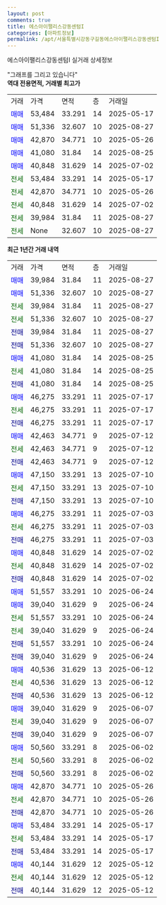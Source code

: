 ```yaml
---
layout: post
comments: true
title: 에스아이팰리스강동센텀I
categories: [아파트정보]
permalink: /apt/서울특별시강동구길동에스아이팰리스강동센텀I
---
```


에스아이팰리스강동센텀I 실거래 상세정보

<script type="text/javascript">
  google.charts.load('current', {'packages':['line', 'corechart']});
  google.charts.setOnLoadCallback(drawChart);

  function drawChart() {
    var data = new google.visualization.DataTable();
    data.addColumn('date', '거래일');
    data.addColumn('number', "매매");
    data.addColumn('number', "전세");
    data.addColumn('number', "전매");

    data.addRows([[new Date(Date.parse("2025-08-27")), 39984, null, null], [new Date(Date.parse("2025-08-27")), 51336, null, null], [new Date(Date.parse("2025-08-27")), null, 39984, null], [new Date(Date.parse("2025-08-27")), null, 51336, null], [new Date(Date.parse("2025-08-27")), null, null, 39984], [new Date(Date.parse("2025-08-27")), null, null, 51336], [new Date(Date.parse("2025-08-25")), 41080, null, null], [new Date(Date.parse("2025-08-25")), null, 41080, null], [new Date(Date.parse("2025-08-25")), null, null, 41080], [new Date(Date.parse("2025-07-17")), 46275, null, null], [new Date(Date.parse("2025-07-17")), null, 46275, null], [new Date(Date.parse("2025-07-17")), null, null, 46275], [new Date(Date.parse("2025-07-12")), 42463, null, null], [new Date(Date.parse("2025-07-12")), null, 42463, null], [new Date(Date.parse("2025-07-12")), null, null, 42463], [new Date(Date.parse("2025-07-10")), 47150, null, null], [new Date(Date.parse("2025-07-10")), null, 47150, null], [new Date(Date.parse("2025-07-10")), null, null, 47150], [new Date(Date.parse("2025-07-03")), 46275, null, null], [new Date(Date.parse("2025-07-03")), null, 46275, null], [new Date(Date.parse("2025-07-03")), null, null, 46275], [new Date(Date.parse("2025-07-02")), 40848, null, null], [new Date(Date.parse("2025-07-02")), null, 40848, null], [new Date(Date.parse("2025-07-02")), null, null, 40848], [new Date(Date.parse("2025-06-24")), 51557, null, null], [new Date(Date.parse("2025-06-24")), 39040, null, null], [new Date(Date.parse("2025-06-24")), null, 51557, null], [new Date(Date.parse("2025-06-24")), null, 39040, null], [new Date(Date.parse("2025-06-24")), null, null, 51557], [new Date(Date.parse("2025-06-24")), null, null, 39040], [new Date(Date.parse("2025-06-12")), 40536, null, null], [new Date(Date.parse("2025-06-12")), null, 40536, null], [new Date(Date.parse("2025-06-12")), null, null, 40536], [new Date(Date.parse("2025-06-07")), 39040, null, null], [new Date(Date.parse("2025-06-07")), null, 39040, null], [new Date(Date.parse("2025-06-07")), null, null, 39040], [new Date(Date.parse("2025-06-02")), 50560, null, null], [new Date(Date.parse("2025-06-02")), null, 50560, null], [new Date(Date.parse("2025-06-02")), null, null, 50560], [new Date(Date.parse("2025-05-26")), 42870, null, null], [new Date(Date.parse("2025-05-26")), null, 42870, null], [new Date(Date.parse("2025-05-26")), null, null, 42870], [new Date(Date.parse("2025-05-17")), 53484, null, null], [new Date(Date.parse("2025-05-17")), null, 53484, null], [new Date(Date.parse("2025-05-17")), null, null, 53484], [new Date(Date.parse("2025-05-12")), 40144, null, null], [new Date(Date.parse("2025-05-12")), null, 40144, null], [new Date(Date.parse("2025-05-12")), null, null, 40144]]);

    var options = {
      hAxis: {
        format: 'yyyy/MM/dd'
      },    
      lineWidth: 0,
      pointsVisible: true,    
      title: '최근 1년간 유형별 실거래가 분포',
      legend: { position: 'bottom' }
    };

    var formatter = new google.visualization.NumberFormat({pattern:'###,###'} );
    formatter.format(data, 1);
    formatter.format(data, 2);
    
    setTimeout(function() {
        var chart = new google.visualization.LineChart(document.getElementById('columnchart_material'));
        chart.draw(data, (options));
        document.getElementById('loading').style.display = 'none';
    }, 200);
  }
</script>


<div id="loading" style="z-index:20; display: block; margin-left: 0px">"그래프를 그리고 있습니다"</div>
<div id="columnchart_material" style="width: 95%; margin-left: 0px; display: block"></div>
<!-- contents start -->
<b>역대 전용면적, 거래별 최고가</b>
<table class="sortable">
    <tr>
      <td>거래</td>
      <td>가격</td>
      <td>면적</td>
      <td>층</td>
      <td>거래일</td>
    </tr>
        <tr>
          <td><a style="color: blue">매매</a></td>
          <td>53,484</td>
          <td>33.291</td>
          <td>14</td>
          <td>2025-05-17</td>
        </tr>            <tr>
          <td><a style="color: blue">매매</a></td>
          <td>51,336</td>
          <td>32.607</td>
          <td>10</td>
          <td>2025-08-27</td>
        </tr>            <tr>
          <td><a style="color: blue">매매</a></td>
          <td>42,870</td>
          <td>34.771</td>
          <td>10</td>
          <td>2025-05-26</td>
        </tr>            <tr>
          <td><a style="color: blue">매매</a></td>
          <td>41,080</td>
          <td>31.84</td>
          <td>14</td>
          <td>2025-08-25</td>
        </tr>            <tr>
          <td><a style="color: blue">매매</a></td>
          <td>40,848</td>
          <td>31.629</td>
          <td>14</td>
          <td>2025-07-02</td>
        </tr>        
        <tr>
              <td><a style="color: darkgreen">전세</a></td>
              <td>53,484</td>
              <td>33.291</td>
              <td>14</td>
              <td>2025-05-17</td>
            </tr>            <tr>
              <td><a style="color: darkgreen">전세</a></td>
              <td>42,870</td>
              <td>34.771</td>
              <td>10</td>
              <td>2025-05-26</td>
            </tr>            <tr>
              <td><a style="color: darkgreen">전세</a></td>
              <td>40,848</td>
              <td>31.629</td>
              <td>14</td>
              <td>2025-07-02</td>
            </tr>            <tr>
              <td><a style="color: darkgreen">전세</a></td>
              <td>39,984</td>
              <td>31.84</td>
              <td>11</td>
              <td>2025-08-27</td>
            </tr>            <tr>
              <td><a style="color: darkgreen">전세</a></td>
              <td>None</td>
              <td>32.607</td>
              <td>10</td>
              <td>2025-08-27</td>
            </tr>        
    
</table>

<b>최근 1년간 거래 내역</b>

<table class="sortable">
    <tr>
      <td>거래</td>
      <td>가격</td>
      <td>면적</td>
      <td>층</td>
      <td>거래일</td>
    </tr>
    <tr>
      <td><a style="color: blue">매매</a></td>
      <td>39,984</td>
      <td>31.84</td>
      <td>11</td>
      <td>2025-08-27</td>
    </tr>          <tr>
      <td><a style="color: blue">매매</a></td>
      <td>51,336</td>
      <td>32.607</td>
      <td>10</td>
      <td>2025-08-27</td>
    </tr>          <tr>
      <td><a style="color: darkgreen">전세</a></td>
      <td>39,984</td>
      <td>31.84</td>
      <td>11</td>
      <td>2025-08-27</td>
    </tr>          <tr>
      <td><a style="color: darkgreen">전세</a></td>
      <td>51,336</td>
      <td>32.607</td>
      <td>10</td>
      <td>2025-08-27</td>
    </tr>          <tr>
      <td><a style="color: darkblue">전매</a></td>
      <td>39,984</td>
      <td>31.84</td>
      <td>11</td>
      <td>2025-08-27</td>
    </tr>          <tr>
      <td><a style="color: darkblue">전매</a></td>
      <td>51,336</td>
      <td>32.607</td>
      <td>10</td>
      <td>2025-08-27</td>
    </tr>          <tr>
      <td><a style="color: blue">매매</a></td>
      <td>41,080</td>
      <td>31.84</td>
      <td>14</td>
      <td>2025-08-25</td>
    </tr>          <tr>
      <td><a style="color: darkgreen">전세</a></td>
      <td>41,080</td>
      <td>31.84</td>
      <td>14</td>
      <td>2025-08-25</td>
    </tr>          <tr>
      <td><a style="color: darkblue">전매</a></td>
      <td>41,080</td>
      <td>31.84</td>
      <td>14</td>
      <td>2025-08-25</td>
    </tr>          <tr>
      <td><a style="color: blue">매매</a></td>
      <td>46,275</td>
      <td>33.291</td>
      <td>11</td>
      <td>2025-07-17</td>
    </tr>          <tr>
      <td><a style="color: darkgreen">전세</a></td>
      <td>46,275</td>
      <td>33.291</td>
      <td>11</td>
      <td>2025-07-17</td>
    </tr>          <tr>
      <td><a style="color: darkblue">전매</a></td>
      <td>46,275</td>
      <td>33.291</td>
      <td>11</td>
      <td>2025-07-17</td>
    </tr>          <tr>
      <td><a style="color: blue">매매</a></td>
      <td>42,463</td>
      <td>34.771</td>
      <td>9</td>
      <td>2025-07-12</td>
    </tr>          <tr>
      <td><a style="color: darkgreen">전세</a></td>
      <td>42,463</td>
      <td>34.771</td>
      <td>9</td>
      <td>2025-07-12</td>
    </tr>          <tr>
      <td><a style="color: darkblue">전매</a></td>
      <td>42,463</td>
      <td>34.771</td>
      <td>9</td>
      <td>2025-07-12</td>
    </tr>          <tr>
      <td><a style="color: blue">매매</a></td>
      <td>47,150</td>
      <td>33.291</td>
      <td>13</td>
      <td>2025-07-10</td>
    </tr>          <tr>
      <td><a style="color: darkgreen">전세</a></td>
      <td>47,150</td>
      <td>33.291</td>
      <td>13</td>
      <td>2025-07-10</td>
    </tr>          <tr>
      <td><a style="color: darkblue">전매</a></td>
      <td>47,150</td>
      <td>33.291</td>
      <td>13</td>
      <td>2025-07-10</td>
    </tr>          <tr>
      <td><a style="color: blue">매매</a></td>
      <td>46,275</td>
      <td>33.291</td>
      <td>11</td>
      <td>2025-07-03</td>
    </tr>          <tr>
      <td><a style="color: darkgreen">전세</a></td>
      <td>46,275</td>
      <td>33.291</td>
      <td>11</td>
      <td>2025-07-03</td>
    </tr>          <tr>
      <td><a style="color: darkblue">전매</a></td>
      <td>46,275</td>
      <td>33.291</td>
      <td>11</td>
      <td>2025-07-03</td>
    </tr>          <tr>
      <td><a style="color: blue">매매</a></td>
      <td>40,848</td>
      <td>31.629</td>
      <td>14</td>
      <td>2025-07-02</td>
    </tr>          <tr>
      <td><a style="color: darkgreen">전세</a></td>
      <td>40,848</td>
      <td>31.629</td>
      <td>14</td>
      <td>2025-07-02</td>
    </tr>          <tr>
      <td><a style="color: darkblue">전매</a></td>
      <td>40,848</td>
      <td>31.629</td>
      <td>14</td>
      <td>2025-07-02</td>
    </tr>          <tr>
      <td><a style="color: blue">매매</a></td>
      <td>51,557</td>
      <td>33.291</td>
      <td>10</td>
      <td>2025-06-24</td>
    </tr>          <tr>
      <td><a style="color: blue">매매</a></td>
      <td>39,040</td>
      <td>31.629</td>
      <td>9</td>
      <td>2025-06-24</td>
    </tr>          <tr>
      <td><a style="color: darkgreen">전세</a></td>
      <td>51,557</td>
      <td>33.291</td>
      <td>10</td>
      <td>2025-06-24</td>
    </tr>          <tr>
      <td><a style="color: darkgreen">전세</a></td>
      <td>39,040</td>
      <td>31.629</td>
      <td>9</td>
      <td>2025-06-24</td>
    </tr>          <tr>
      <td><a style="color: darkblue">전매</a></td>
      <td>51,557</td>
      <td>33.291</td>
      <td>10</td>
      <td>2025-06-24</td>
    </tr>          <tr>
      <td><a style="color: darkblue">전매</a></td>
      <td>39,040</td>
      <td>31.629</td>
      <td>9</td>
      <td>2025-06-24</td>
    </tr>          <tr>
      <td><a style="color: blue">매매</a></td>
      <td>40,536</td>
      <td>31.629</td>
      <td>13</td>
      <td>2025-06-12</td>
    </tr>          <tr>
      <td><a style="color: darkgreen">전세</a></td>
      <td>40,536</td>
      <td>31.629</td>
      <td>13</td>
      <td>2025-06-12</td>
    </tr>          <tr>
      <td><a style="color: darkblue">전매</a></td>
      <td>40,536</td>
      <td>31.629</td>
      <td>13</td>
      <td>2025-06-12</td>
    </tr>          <tr>
      <td><a style="color: blue">매매</a></td>
      <td>39,040</td>
      <td>31.629</td>
      <td>9</td>
      <td>2025-06-07</td>
    </tr>          <tr>
      <td><a style="color: darkgreen">전세</a></td>
      <td>39,040</td>
      <td>31.629</td>
      <td>9</td>
      <td>2025-06-07</td>
    </tr>          <tr>
      <td><a style="color: darkblue">전매</a></td>
      <td>39,040</td>
      <td>31.629</td>
      <td>9</td>
      <td>2025-06-07</td>
    </tr>          <tr>
      <td><a style="color: blue">매매</a></td>
      <td>50,560</td>
      <td>33.291</td>
      <td>8</td>
      <td>2025-06-02</td>
    </tr>          <tr>
      <td><a style="color: darkgreen">전세</a></td>
      <td>50,560</td>
      <td>33.291</td>
      <td>8</td>
      <td>2025-06-02</td>
    </tr>          <tr>
      <td><a style="color: darkblue">전매</a></td>
      <td>50,560</td>
      <td>33.291</td>
      <td>8</td>
      <td>2025-06-02</td>
    </tr>          <tr>
      <td><a style="color: blue">매매</a></td>
      <td>42,870</td>
      <td>34.771</td>
      <td>10</td>
      <td>2025-05-26</td>
    </tr>          <tr>
      <td><a style="color: darkgreen">전세</a></td>
      <td>42,870</td>
      <td>34.771</td>
      <td>10</td>
      <td>2025-05-26</td>
    </tr>          <tr>
      <td><a style="color: darkblue">전매</a></td>
      <td>42,870</td>
      <td>34.771</td>
      <td>10</td>
      <td>2025-05-26</td>
    </tr>          <tr>
      <td><a style="color: blue">매매</a></td>
      <td>53,484</td>
      <td>33.291</td>
      <td>14</td>
      <td>2025-05-17</td>
    </tr>          <tr>
      <td><a style="color: darkgreen">전세</a></td>
      <td>53,484</td>
      <td>33.291</td>
      <td>14</td>
      <td>2025-05-17</td>
    </tr>          <tr>
      <td><a style="color: darkblue">전매</a></td>
      <td>53,484</td>
      <td>33.291</td>
      <td>14</td>
      <td>2025-05-17</td>
    </tr>          <tr>
      <td><a style="color: blue">매매</a></td>
      <td>40,144</td>
      <td>31.629</td>
      <td>12</td>
      <td>2025-05-12</td>
    </tr>          <tr>
      <td><a style="color: darkgreen">전세</a></td>
      <td>40,144</td>
      <td>31.629</td>
      <td>12</td>
      <td>2025-05-12</td>
    </tr>          <tr>
      <td><a style="color: darkblue">전매</a></td>
      <td>40,144</td>
      <td>31.629</td>
      <td>12</td>
      <td>2025-05-12</td>
    </tr>      </table>
<!-- contents end -->    

